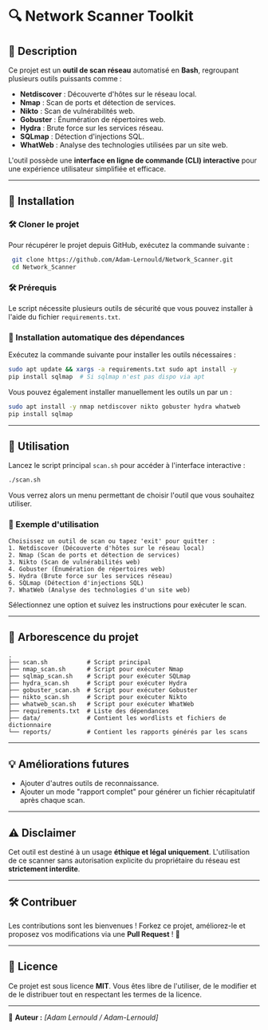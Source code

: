 # 🔍 Network Scanner Toolkit

## 📌 Description
Ce projet est un **outil de scan réseau** automatisé en **Bash**, regroupant plusieurs outils puissants comme :
- **Netdiscover** : Découverte d'hôtes sur le réseau local.
- **Nmap** : Scan de ports et détection de services.
- **Nikto** : Scan de vulnérabilités web.
- **Gobuster** : Énumération de répertoires web.
- **Hydra** : Brute force sur les services réseau.
- **SQLmap** : Détection d'injections SQL.
- **WhatWeb** : Analyse des technologies utilisées par un site web.

L'outil possède une **interface en ligne de commande (CLI) interactive** pour une expérience utilisateur simplifiée et efficace.

---

## 📜 Installation

### 🛠️ Cloner le projet

Pour récupérer le projet depuis GitHub, exécutez la commande suivante :
```bash
 git clone https://github.com/Adam-Lernould/Network_Scanner.git
 cd Network_Scanner
```

### 🛠️ Prérequis
Le script nécessite plusieurs outils de sécurité que vous pouvez installer à l'aide du fichier `requirements.txt`.

### 🔽 Installation automatique des dépendances
Exécutez la commande suivante pour installer les outils nécessaires :
```bash
sudo apt update && xargs -a requirements.txt sudo apt install -y
pip install sqlmap  # Si sqlmap n'est pas dispo via apt
```

Vous pouvez également installer manuellement les outils un par un :
```bash
sudo apt install -y nmap netdiscover nikto gobuster hydra whatweb
pip install sqlmap
```

---

## 🚀 Utilisation

Lancez le script principal `scan.sh` pour accéder à l'interface interactive :
```bash
./scan.sh
```
Vous verrez alors un menu permettant de choisir l'outil que vous souhaitez utiliser.

### 📌 Exemple d'utilisation
```plaintext
Choisissez un outil de scan ou tapez 'exit' pour quitter :
1. Netdiscover (Découverte d'hôtes sur le réseau local)
2. Nmap (Scan de ports et détection de services)
3. Nikto (Scan de vulnérabilités web)
4. Gobuster (Énumération de répertoires web)
5. Hydra (Brute force sur les services réseau)
6. SQLmap (Détection d'injections SQL)
7. WhatWeb (Analyse des technologies d'un site web)
```

Sélectionnez une option et suivez les instructions pour exécuter le scan.

---

## 📂 Arborescence du projet
```
.
├── scan.sh           # Script principal
├── nmap_scan.sh      # Script pour exécuter Nmap
├── sqlmap_scan.sh    # Script pour exécuter SQLmap
├── hydra_scan.sh     # Script pour exécuter Hydra
├── gobuster_scan.sh  # Script pour exécuter Gobuster
├── nikto_scan.sh     # Script pour exécuter Nikto
├── whatweb_scan.sh   # Script pour exécuter WhatWeb
├── requirements.txt  # Liste des dépendances
├── data/             # Contient les wordlists et fichiers de dictionnaire
└── reports/          # Contient les rapports générés par les scans
```

---

## 💡 Améliorations futures
- Ajouter d'autres outils de reconnaissance.
- Ajouter un mode "rapport complet" pour générer un fichier récapitulatif après chaque scan.

---

## ⚠️ Disclaimer
Cet outil est destiné à un usage **éthique et légal uniquement**. L'utilisation de ce scanner sans autorisation explicite du propriétaire du réseau est **strictement interdite**.

---

## 🛠️ Contribuer
Les contributions sont les bienvenues ! Forkez ce projet, améliorez-le et proposez vos modifications via une **Pull Request** ! 🚀

---

## 📝 Licence
Ce projet est sous licence **MIT**. Vous êtes libre de l'utiliser, de le modifier et de le distribuer tout en respectant les termes de la licence.

---

🎯 **Auteur :** *[Adam Lernould / Adam-Lernould]*
